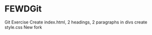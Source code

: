 # FEWDGit
Git Exercise
Create index.html, 2 headings, 2 paragraphs in divs
create style.css
New fork